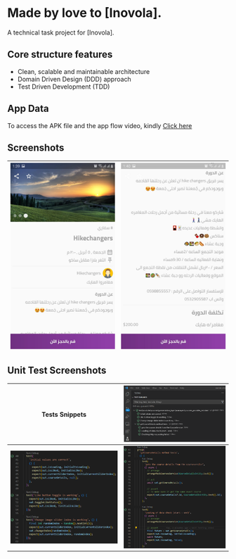 
# Made by love to [Inovola].

<p>A technical task project for [Inovola].</p>

## Core structure features

 - Clean, scalable and maintainable architecture
 - Domain Driven Design (DDD) approach
 - Test Driven Development (TDD)

## App Data
To access the APK file and the app flow video, kindly [Click here](https://drive.google.com/drive/folders/1m-LkBzpNly2ERJ5J4QJ_zms1-zMyi1KS?usp=share_link)

## Screenshots
| ![Screenshot 1](https://github.com/ziyadmansy/inovola-task-flutter/blob/master/screenshot_2.jpeg?raw=true) | ![Screenshot 2](https://github.com/ziyadmansy/inovola-task-flutter/blob/master/screenshot_1.jpeg?raw=true) |
|--|--|

## Unit Test Screenshots
| Tests Snippets | ![Tests](https://github.com/ziyadmansy/inovola-task-flutter/blob/master/test_1.png?raw=true) | 
|--|--|
| ![Tests](https://github.com/ziyadmansy/inovola-task-flutter/blob/master/test_2.png?raw=true) | ![Tests](https://github.com/ziyadmansy/inovola-task-flutter/blob/master/test_3.png?raw=true) |